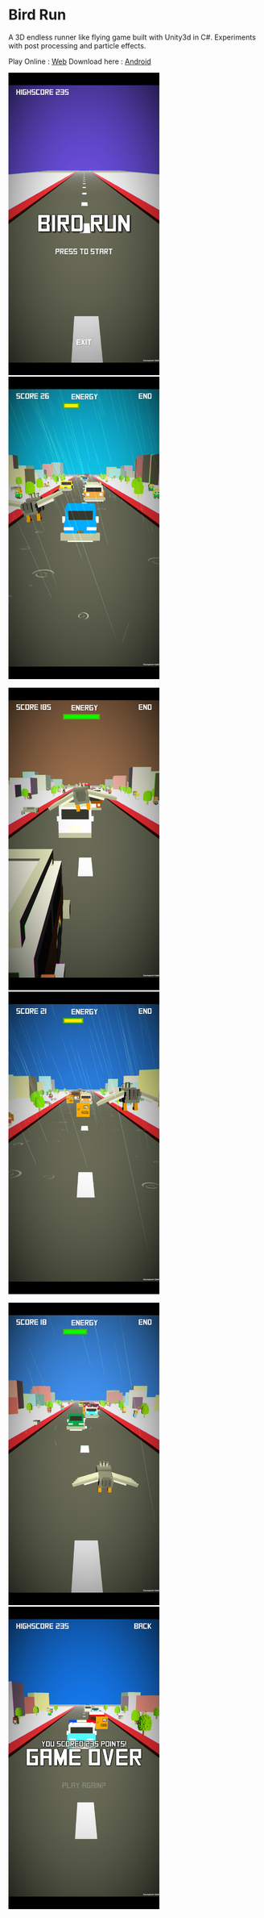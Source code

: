 # Bird Run

A 3D endless runner like flying game built with Unity3d in C#. Experiments with post processing and particle effects.

Play Online : [Web](https://skillersharan.itch.io/birdrun)
Download here : [Android](https://rink.hockeyapp.net/apps/49171b1262f84c9d8312d3e59cbe2293)

<img src="https://github.com/skillersharan/Bird-Run/raw/master/Docs/1.png" width="300"> <img src="https://github.com/skillersharan/Bird-Run/raw/master/Docs/2.png" width="300"> 

<img src="https://github.com/skillersharan/Bird-Run/raw/master/Docs/3.png" width="300"> <img src="https://github.com/skillersharan/Bird-Run/raw/master/Docs/4.png" width="300"> 

<img src="https://github.com/skillersharan/Bird-Run/raw/master/Docs/5.png" width="300"> <img src="https://github.com/skillersharan/Bird-Run/raw/master/Docs/6.png" width="300"> 
